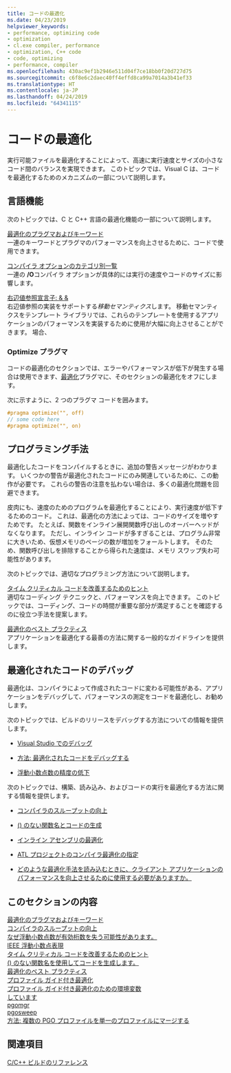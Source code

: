 ```yaml
---
title: コードの最適化
ms.date: 04/23/2019
helpviewer_keywords:
- performance, optimizing code
- optimization
- cl.exe compiler, performance
- optimization, C++ code
- code, optimizing
- performance, compiler
ms.openlocfilehash: 430ac9ef1b2946e511d04f7ce18bb0f20d727d75
ms.sourcegitcommit: c6f8e6c2daec40ff4effd8ca99a7014a3b41ef33
ms.translationtype: HT
ms.contentlocale: ja-JP
ms.lasthandoff: 04/24/2019
ms.locfileid: "64341115"
---
```

# <a name="optimizing-your-code"></a>コードの最適化

実行可能ファイルを最適化することによって、高速に実行速度とサイズの小さなコード間のバランスを実現できます。 このトピックでは、Visual C は、コードを最適化するためのメカニズムの一部について説明します。

## <a name="language-features"></a>言語機能

次のトピックでは、C と C++ 言語の最適化機能の一部について説明します。

[最適化のプラグマおよびキーワード](optimization-pragmas-and-keywords.md) \
一連のキーワードとプラグマのパフォーマンスを向上させるために、コードで使用できます。

[コンパイラ オプションのカテゴリ別一覧](reference/compiler-options-listed-by-category.md) \
一連の **/O**コンパイラ オプションが具体的には実行の速度やコードのサイズに影響します。

[右辺値参照宣言子: & &](../cpp/rvalue-reference-declarator-amp-amp.md) \
右辺値参照の実装をサポートする*移動セマンティクス*します。 移動セマンティクスをテンプレート ライブラリでは、これらのテンプレートを使用するアプリケーションのパフォーマンスを実装するために使用が大幅に向上させることができます。 場合、

### <a name="the-optimize-pragma"></a>Optimize プラグマ

コードの最適化のセクションでは、エラーやパフォーマンスが低下が発生する場合は使用できます、[最適化](../preprocessor/optimize.md)プラグマに、そのセクションの最適化をオフにします。

次に示すように、2 つのプラグマ コードを囲みます。

```cpp
#pragma optimize("", off)
// some code here
#pragma optimize("", on)
```

## <a name="programming-practices"></a>プログラミング手法

最適化したコードをコンパイルするときに、追加の警告メッセージがわかります。 いくつかの警告が最適化されたコードにのみ関連しているために、この動作が必要です。 これらの警告の注意を払わない場合は、多くの最適化問題を回避できます。

皮肉にも、速度のためのプログラムを最適化することにより、実行速度が低下するためのコード。 これは、最適化の方法によっては、コードのサイズを増やすためです。 たとえば、関数をインライン展開関数呼び出しのオーバーヘッドがなくなります。 ただし、インライン コードが多すぎることは、プログラム非常に大きいため、仮想メモリのページの数が増加をフォールトします。 そのため、関数呼び出しを排除することから得られた速度は、メモリ スワップ失わ可能性があります。

次のトピックでは、適切なプログラミング方法について説明します。

[タイム クリティカル コードを改善するためのヒント](tips-for-improving-time-critical-code.md) \
適切なコーディング テクニックと、パフォーマンスを向上できます。 このトピックでは、コーディング、コードの時間が重要な部分が満足することを確認するのに役立つ手法を提案します。

[最適化のベスト プラクティス](optimization-best-practices.md) \
アプリケーションを最適化する最善の方法に関する一般的なガイドラインを提供します。

## <a name="debugging-optimized-code"></a>最適化されたコードのデバッグ

最適化は、コンパイラによって作成されたコードに変わる可能性がある、アプリケーションをデバッグして、パフォーマンスの測定をコードを最適化し、お勧めします。

次のトピックでは、ビルドのリリースをデバッグする方法についての情報を提供します。

- [Visual Studio でのデバッグ](/visualstudio/debugger/debugging-in-visual-studio)

- [方法: 最適化されたコードをデバッグする](/visualstudio/debugger/how-to-debug-optimized-code)

- [浮動小数点数の精度の低下](why-floating-point-numbers-may-lose-precision.md)


次のトピックでは、構築、読み込み、およびコードの実行を最適化する方法に関する情報を提供します。

- [コンパイラのスループットの向上](improving-compiler-throughput.md)

- [() のない関数名とコードの生成](using-function-name-without-parens-produces-no-code.md)

- [インライン アセンブリの最適化](../assembler/inline/optimizing-inline-assembly.md)

- [ATL プロジェクトのコンパイラ最適化の指定](../atl/reference/specifying-compiler-optimization-for-an-atl-project.md)

- [どのような最適化手法を読み込むときに、クライアント アプリケーションのパフォーマンスを向上させるために使用する必要がありますか。](../build/dll-frequently-asked-questions.md#mfc_optimization)


## <a name="in-this-section"></a>このセクションの内容

[最適化のプラグマおよびキーワード](optimization-pragmas-and-keywords.md) \
[コンパイラのスループットの向上](improving-compiler-throughput.md) \
[なぜ浮動小数点数が有効桁数を失う可能性があります。](why-floating-point-numbers-may-lose-precision.md) \
[IEEE 浮動小数点表現](ieee-floating-point-representation.md) \
[タイム クリティカル コードを改善するためのヒント](tips-for-improving-time-critical-code.md) \
[() のない関数名を使用してコードを生成します。](using-function-name-without-parens-produces-no-code.md) \
[最適化のベスト プラクティス](optimization-best-practices.md) \
[プロファイル ガイド付き最適化](profile-guided-optimizations.md) \
[プロファイル ガイド付き最適化のための環境変数](environment-variables-for-profile-guided-optimizations.md) \
[しています](pgoautosweep.md) \
[pgomgr](pgomgr.md) \
[pgosweep](pgosweep.md) \
[方法: 複数の PGO プロファイルを単一のプロファイルにマージする](how-to-merge-multiple-pgo-profiles-into-a-single-profile.md)

## <a name="see-also"></a>関連項目

[C/C++ ビルドのリファレンス](reference/c-cpp-building-reference.md)
